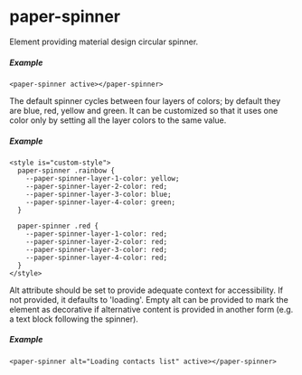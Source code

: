 paper-spinner
=============

Element providing material design circular spinner.

##### Example

    <paper-spinner active></paper-spinner>

The default spinner cycles between four layers of colors; by default they are
blue, red, yellow and green. It can be customized so that it uses one color only
by setting all the layer colors to the same value.

##### Example

    <style is="custom-style">
      paper-spinner .rainbow {
        --paper-spinner-layer-1-color: yellow;
        --paper-spinner-layer-2-color: red;
        --paper-spinner-layer-3-color: blue;
        --paper-spinner-layer-4-color: green;
      }

      paper-spinner .red {
        --paper-spinner-layer-1-color: red;
        --paper-spinner-layer-2-color: red;
        --paper-spinner-layer-3-color: red;
        --paper-spinner-layer-4-color: red;
      }
    </style>

Alt attribute should be set to provide adequate context for accessibility. If not provided,
it defaults to 'loading'.
Empty alt can be provided to mark the element as decorative if alternative content is provided
in another form (e.g. a text block following the spinner).

##### Example
    <paper-spinner alt="Loading contacts list" active></paper-spinner>
